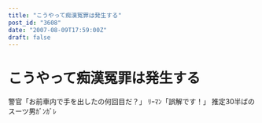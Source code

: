 ```yaml
---
title: "こうやって痴漢冤罪は発生する"
post_id: "3608"
date: "2007-08-09T17:59:00Z"
draft: false
---
```


# こうやって痴漢冤罪は発生する

警官「お前車内で手を出したの何回目だ？」 ﾘｰﾏﾝ「誤解です！」 推定30半ばのスーツ男ｶﾞﾝｶﾞﾚ
